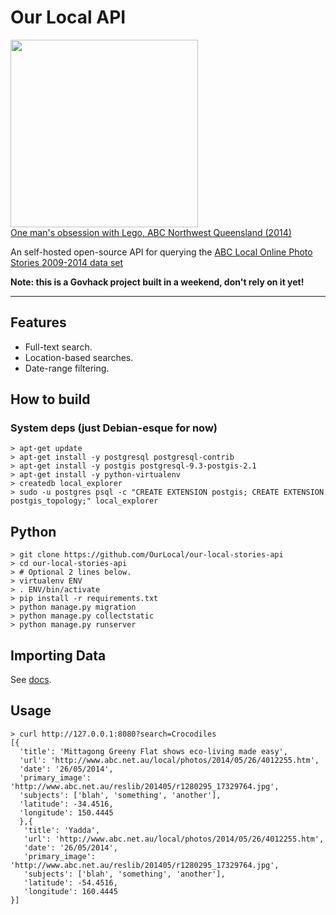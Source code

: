 # Our Local API

<img src="http://www.abc.net.au/reslib/201408/r1314027_18113770.JPG" width=300></img><br>
[One man's obsession with Lego, ABC Northwest Queensland (2014)](http://www.abc.net.au/local/photos/2014/08/08/4063716.htm)

An self-hosted open-source API for querying the [ABC Local Online Photo Stories 2009-2014 data set](http://data.gov.au/dataset/abc-local-online-photo-stories-2009-2014)

**Note: this is a Govhack project built in a weekend, don't rely on it yet!**

***

## Features

  * Full-text search.
  * Location-based searches.
  * Date-range filtering.

## How to build

### System deps (just Debian-esque for now)

```
> apt-get update
> apt-get install -y postgresql postgresql-contrib
> apt-get install -y postgis postgresql-9.3-postgis-2.1
> apt-get install -y python-virtualenv
> createdb local_explorer
> sudo -u postgres psql -c "CREATE EXTENSION postgis; CREATE EXTENSION postgis_topology;" local_explorer
```

## Python

```
> git clone https://github.com/OurLocal/our-local-stories-api
> cd our-local-stories-api
> # Optional 2 lines below.
> virtualenv ENV
> . ENV/bin/activate
> pip install -r requirements.txt
> python manage.py migration
> python manage.py collectstatic
> python manage.py runserver
```

## Importing Data

See [docs](https://github.com/OurLocal/our-local-stories-api/docs/import-data.md).

## Usage

```
> curl http://127.0.0.1:8080?search=Crocodiles
[{
  'title': 'Mittagong Greeny Flat shows eco-living made easy',
  'url': 'http://www.abc.net.au/local/photos/2014/05/26/4012255.htm',
  'date': '26/05/2014',
  'primary_image': 'http://www.abc.net.au/reslib/201405/r1280295_17329764.jpg',
  'subjects': ['blah', 'something', 'another'],
  'latitude': -34.4516,
  'longitude': 150.4445
  },{
   'title': 'Yadda',
   'url': 'http://www.abc.net.au/local/photos/2014/05/26/4012255.htm',
   'date': '26/05/2014',
   'primary_image': 'http://www.abc.net.au/reslib/201405/r1280295_17329764.jpg',
   'subjects': ['blah', 'something', 'another'],
   'latitude': -54.4516,
   'longitude': 160.4445
}]
```
